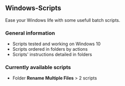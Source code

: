 ## Windows-Scripts
Ease your Windows life with some usefull batch scripts.

### General information
- Scripts tested and working on Windows 10
- Scripts ordered in folders by actions
- Scripts' instructions detailed in folders

### Currently available scripts
- Folder **Rename Multiple Files** > 2 scripts
